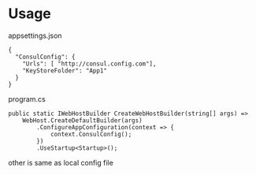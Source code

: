 # Usage

appsettings.json

```
{
  "ConsulConfig": {
    "Urls": [ "http://consul.config.com"],
    "KeyStoreFolder": "App1"
  }
}
```

program.cs

```
public static IWebHostBuilder CreateWebHostBuilder(string[] args) =>
    WebHost.CreateDefaultBuilder(args)
        .ConfigureAppConfiguration(context => {
            context.ConsulConfig();
        })
        .UseStartup<Startup>();
```

other is same as local config file
